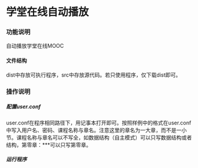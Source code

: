 # 学堂在线自动播放

### 功能说明

自动播放学堂在线MOOC

#### 文件结构

dist中存放可执行程序，src中存放源代码。若只使用程序，仅下载dist即可。

### 操作说明

##### 配置user.conf

user.conf在程序相同路径下，用记事本打开即可。按照样例中的格式在user.conf中写入用户名、密码、课程名称与章名。注意这里的章名为一大章，而不是一小节。课程名称与章名可以不写全，如数据结构（自主模式）可以只写数据结构或者结构，第零章：***可以只写第零章。

##### 运行程序
